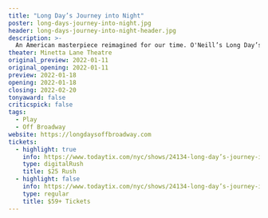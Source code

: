 ```yaml
---
title: "Long Day’s Journey into Night"
poster: long-days-journey-into-night.jpg
header: long-days-journey-into-night-header.jpg
description: >-
  An American masterpiece reimagined for our time. O'Neill’s Long Day’s Journey Into Night receives a vibrant and timely update in this interpretation by prolific, Tony Award®-nominated director Robert O’Hara (Slave Play).
theater: Minetta Lane Theatre
original_preview: 2022-01-11
original_opening: 2022-01-11
preview: 2022-01-18
opening: 2022-01-18
closing: 2022-02-20
tonyaward: false
criticspick: false
tags: 
  - Play
  - Off Broadway
website: https://longdaysoffbroadway.com
tickets:
  - highlight: true
    info: https://www.todaytix.com/nyc/shows/24134-long-day’s-journey-into-night
    type: digitalRush
    title: $25 Rush
  - highlight: false
    info: https://www.todaytix.com/nyc/shows/24134-long-day’s-journey-into-night
    type: regular
    title: $59+ Tickets
---
```

